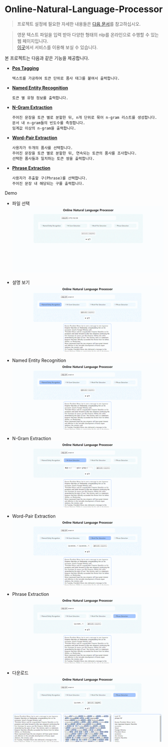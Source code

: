 # Online-Natural-Language-Processor

>프로젝트 설정에 필요한 자세한 내용들은 <a href="https://github.com/jin519/Online-Natural-Language-Processor/blob/master/document/README.md">다음 문서</a>를 참고하십시오.

>영문 텍스트 파일을 입력 받아 다양한 형태의 nlp를 온라인으로 수행할 수 있는 웹 페이지입니다.<br>
<a href="http://www.godjin.online:8000">이곳</a>에서 서비스를 이용해 보실 수 있습니다.

본 프로젝트는 다음과 같은 기능을 제공합니다.<br>


<ul>
  <li><a href="application/nlp/PosTagger.py"><b>Pos Tagging</b></a>
      
    텍스트를 가공하여 토큰 단위로 품사 태그를 붙여서 출력합니다.
  
  </li>
   
  <li><a href="application/nlp/NamedEntityRecognizer.py"><b>Named Entity Recognition</b></a>
    
    토큰 별 유형 정보를 출력합니다. 
  
  <li><a href="application/nlp/NGramExtractor.py"><b>N-Gram Extraction</b></a>
  
    주어진 문장을 토큰 별로 분할한 뒤, n개 단위로 묶어 n-gram 리스트를 생성합니다.
    문서 내 n-gram들의 빈도수를 측정합니다.
    임계값 이상의 n-gram을 출력합니다.
    
  </li>
  
  <li><a href="application/nlp/WordPairExtractor.py"><b>Word-Pair Extraction</b></a>

    사용자가 두개의 품사를 선택합니다.
    주어진 문장을 토큰 별로 분할한 뒤, 연속되는 토큰의 품사를 조사합니다.
    선택한 품사들과 일치하는 토큰 쌍을 출력합니다.
    
  </li>
  
  <li><a href="application/nlp/PhraseExtractor.py"><b>Phrase Extraction</b></a>
    
    사용자가 추출할 구(Phrase)를 선택합니다.
    주어진 문장 내 해당되는 구를 출력합니다.
    
  </li>
</ul>

Demo

<ul>
  <li>파일 선택<kbd><img src="md/demo1.gif"></kbd></li><br>
  <li>설명 보기<kbd><img src="md/demo2.gif"></kbd></li><br>
  <li>Named Entity Recognition<kbd><img src="md/demo3.gif"></kbd></li><br>
  <li>N-Gram Extraction<kbd><img src="md/demo4.gif"></kbd></li><br>
  <li>Word-Pair Extraction<kbd><img src="md/demo5.gif"></kbd></li><br>
  <li>Phrase Extraction<kbd><img src="md/demo6.gif"></kbd></li><br>
  <li>다운로드<kbd><img src="md/demo7.gif"></kbd></li>
</ul>

